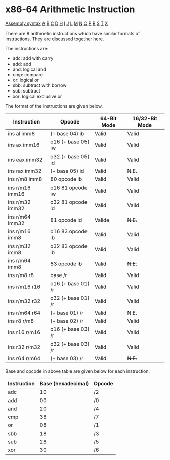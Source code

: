 x86-64 Arithmetic Instruction
=============================

[Assembly syntax](AssemblyX64.md)
[A](AssemblyX64A.md) [B](AssemblyX64B.md) [C](AssemblyX64C.md)
[D](AssemblyX64D.md) [H](AssemblyX64H.md) [I](AssemblyX64I.md)
[J](AssemblyX64J.md) [L](AssemblyX64L.md) [M](AssemblyX64M.md)
[N](AssemblyX64N.md) [O](AssemblyX64O.md) [P](AssemblyX64P.md)
[R](AssemblyX64R.md) [S](AssemblyX64S.md) [T](AssemblyX64T.md)
[X](AssemblyX64X.md)

There are 8 arithmetic instructions which have similar formats of
instructions. They are discussed together here.

The instructions are:
* adc: add with carry
* add: add
* and: logical and
* cmp: compare
* or:  logical or
* sbb: subtract with borrow
* sub: subtract
* xor: logical exclusive or

The format of the instructions are given below.

| Instruction     | Opcode             | 64-Bit Mode | 16/32-Bit Mode |
| --------------- | ------------------ | ----------- | -------------- | 
| ins al imm8     | (+ base 04) ib     | Valid       | Valid          |
| ins ax imm16    | o16 (+ base 05) iw | Valid       | Valid          |
| ins eax imm32   | o32 (+ base 05) id | Valid       | Valid          |
| ins rax imm32   | (+ base 05) id     | Valid       | ~~N.E.~~       |
| ins r/m8 imm8   | 80 opcode ib       | Valid       | Valid          |
| ins r/m16 imm16 | o16 81 opcode iw   | Valid       | Valid          |
| ins r/m32 imm32 | o32 81 opcode id   | Valid       | Valid          |
| ins r/m64 imm32 | 81 opcode id       | Valide      | ~~N.E.~~       |
| ins r/m16 imm8  | o16 83 opcode ib   | Valid       | Valid          |
| ins r/m32 imm8  | o32 83 opcode ib   | Valid       | Valid          |
| ins r/m64 imm8  | 83 opcode ib       | Valid       | ~~N.E.~~       |
| ins r/m8 r8     | base /r            | Valid       | Valid          |
| ins r/m16 r16   | o16 (+ base 01) /r | Valid       | Valid          |
| ins r/m32 r32   | o32 (+ base 01) /r | Valid       | Valid          |
| ins r/m64 r64   | (+ base 01) /r     | Valid       | ~~N.E.~~       |
| ins r8 r/m8     | (+ base 02) /r     | Valid       | Valid          |
| ins r16 r/m16   | o16 (+ base 03) /r | Valid       | Valid          |
| ins r32 r/m32   | o32 (+ base 03) /r | Valid       | Valid          |
| ins r64 r/m64   | (+ base 03) /r     | Valid       | ~~N.E.~~       |

Base and opcode in above table are given below for each instruction.

| Instruction | Base (hexadecimal) | Opcode |
| ----------- | ------------------ | ------ |
| adc         | 10                 | /2     |
| add         | 00                 | /0     |
| and         | 20                 | /4     |
| cmp         | 38                 | /7     |
| or          | 08                 | /1     |
| sbb         | 18                 | /3     |
| sub         | 28                 | /5     |
| xor         | 30                 | /6     |

